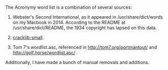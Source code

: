 The Acronymy word list is a combination of several sources:

  1. Webster's Second International, as it appeared in /usr/share/dict/words
     on my Macbook in 2014. According to the README at /usr/share/dict/README,
     the 1934 copyright has lapsed on this data.

  2. [cracklib-small](https://github.com/cracklib/cracklib/blob/6e330cba3134c6e864b106e3b13979e705a9b03b/src/dicts/cracklib-small).

  3. Tom 7's wordlist.asc, referenced in http://tom7.org/portmantout/ and http://golf.horse/wordlist.asc/ .

Additionally, I have made a bunch of manual removals and additions.

